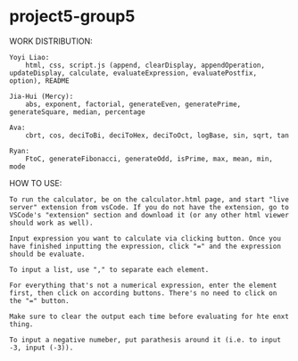 # project5-group5

WORK DISTRIBUTION:

    Yoyi Liao: 
        html, css, script.js (append, clearDisplay, appendOperation, updateDisplay, calculate, evaluateExpression, evaluatePostfix, option), README

    Jia-Hui (Mercy): 
        abs, exponent, factorial, generateEven, generatePrime, generateSquare, median, percentage

    Ava: 
        cbrt, cos, deciToBi, deciToHex, deciToOct, logBase, sin, sqrt, tan

    Ryan: 
        FtoC, generateFibonacci, generateOdd, isPrime, max, mean, min, mode

HOW TO USE:

    To run the calculator, be on the calculator.html page, and start "live server" extension from vsCode. If you do not have the extension, go to VSCode's "extension" section and download it (or any other html viewer should work as well).

    Input expression you want to calculate via clicking button. Once you have finished inputting the expression, click "=" and the expression should be evaluate.

    To input a list, use "," to separate each element. 

    For everything that's not a numerical expression, enter the element first, then click on according buttons. There's no need to click on the "=" button.

    Make sure to clear the output each time before evaluating for hte enxt thing. 

    To input a negative numeber, put parathesis around it (i.e. to input -3, input (-3)).
